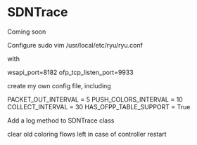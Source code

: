 # SDNTrace

Coming soon

Configure
sudo vim /usr/local/etc/ryu/ryu.conf

with

wsapi_port=8182
ofp_tcp_listen_port=9933

create my own config file, including

PACKET_OUT_INTERVAL = 5
PUSH_COLORS_INTERVAL = 10
COLLECT_INTERVAL = 30
HAS_OFPP_TABLE_SUPPORT = True

Add a log method to SDNTrace class

clear old coloring flows left in case of controller restart
